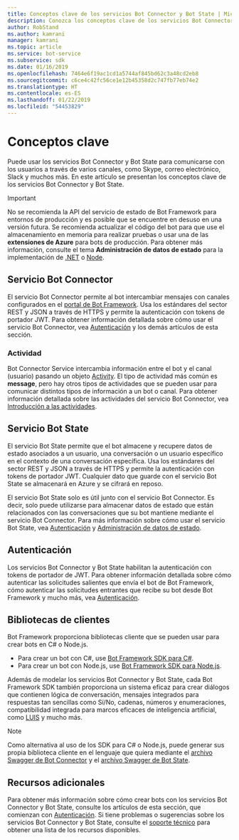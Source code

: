 ```yaml
---
title: Conceptos clave de los servicios Bot Connector y Bot State | Microsoft Docs
description: Conozca los conceptos clave de los servicios Bot Connector y Bot State de Bot Framework.
author: RobStand
ms.author: kamrani
manager: kamrani
ms.topic: article
ms.service: bot-service
ms.subservice: sdk
ms.date: 01/16/2019
ms.openlocfilehash: 7464e6f19ac1cd1a5744af845bd62c3a48cd2eb8
ms.sourcegitcommit: c6ce4c42fc56ce1e12b45358d2c747fb77eb74e2
ms.translationtype: HT
ms.contentlocale: es-ES
ms.lasthandoff: 01/22/2019
ms.locfileid: "54453829"
---
```

# <a name="key-concepts"></a>Conceptos clave

Puede usar los servicios Bot Connector y Bot State para comunicarse con los usuarios a través de varios canales, como Skype, correo electrónico, Slack y muchos más. En este artículo se presentan los conceptos clave de los servicios Bot Connector y Bot State.

> [!IMPORTANT]
> No se recomienda la API del servicio de estado de Bot Framework para entornos de producción y es posible que se encuentre en desuso en una versión futura. Se recomienda actualizar el código del bot para que use el almacenamiento en memoria para realizar pruebas o usar una de las **extensiones de Azure** para bots de producción. Para obtener más información, consulte el tema **Administración de datos de estado** para la implementación de [.NET](~/dotnet/bot-builder-dotnet-state.md) o [Node](~/nodejs/bot-builder-nodejs-state.md).

## <a name="bot-connector-service"></a>Servicio Bot Connector

El servicio Bot Connector permite al bot intercambiar mensajes con canales configurados en el <a href="https://dev.botframework.com/" target="_blank">portal de Bot Framework</a>. Usa los estándares del sector REST y JSON a través de HTTPS y permite la autenticación con tokens de portador JWT. Para obtener información detallada sobre cómo usar el servicio Bot Connector, vea [Autenticación](bot-framework-rest-connector-authentication.md) y los demás artículos de esta sección.

### <a name="activity"></a>Actividad

Bot Connector Service intercambia información entre el bot y el canal (usuario) pasando un objeto [Activity][Activity]. El tipo de actividad más común es **message**, pero hay otros tipos de actividades que se pueden usar para comunicar distintos tipos de información a un bot o canal. Para obtener información detallada sobre las actividades del servicio Bot Connector, vea [Introducción a las actividades](bot-framework-rest-connector-activities.md).

## <a name="bot-state-service"></a>Servicio Bot State

El servicio Bot State permite que el bot almacene y recupere datos de estado asociados a un usuario, una conversación o un usuario específico en el contexto de una conversación específica. Usa los estándares del sector REST y JSON a través de HTTPS y permite la autenticación con tokens de portador JWT. Cualquier dato que guarde con el servicio Bot State se almacenará en Azure y se cifrará en reposo.

El servicio Bot State solo es útil junto con el servicio Bot Connector. Es decir, solo puede utilizarse para almacenar datos de estado que están relacionados con las conversaciones que su bot mantiene mediante el servicio Bot Connector. Para más información sobre cómo usar el servicio Bot State, vea [Autenticación](bot-framework-rest-connector-authentication.md) y [Administración de datos de estado](bot-framework-rest-state.md).

## <a name="authentication"></a>Autenticación

Los servicios Bot Connector y Bot State habilitan la autenticación con tokens de portador de JWT. Para obtener información detallada sobre cómo autenticar las solicitudes salientes que envía el bot de Bot Framework, cómo autenticar las solicitudes entrantes que recibe su bot desde Bot Framework y mucho más, vea [Autenticación](bot-framework-rest-connector-authentication.md). 

## <a name="client-libraries"></a>Bibliotecas de clientes

Bot Framework proporciona bibliotecas cliente que se pueden usar para crear bots en C# o Node.js. 

- Para crear un bot con C#, use [Bot Framework SDK para C#](../dotnet/bot-builder-dotnet-overview.md). 
- Para crear un bot con Node.js, use [Bot Framework SDK para Node.js](../nodejs/index.md). 

Además de modelar los servicios Bot Connector y Bot State, cada Bot Framework SDK también proporciona un sistema eficaz para crear diálogos que contienen lógica de conversación, mensajes integrados para respuestas tan sencillas como Sí/No, cadenas, números y enumeraciones, compatibilidad integrada para marcos eficaces de inteligencia artificial, como <a href="https://www.luis.ai/" target="_blank">LUIS</a> y mucho más. 

> [!NOTE]
> Como alternativa al uso de los SDK para C# o Node.js, puede generar sus propia biblioteca cliente en el lenguaje que quiera mediante el <a href="https://aka.ms/connector-swagger-file" target="_blank">archivo Swagger de Bot Connector</a> y el <a href="https://aka.ms/state-swagger-file" target="_blank">archivo Swagger de Bot State</a>.

## <a name="additional-resources"></a>Recursos adicionales

Para obtener más información sobre cómo crear bots con los servicios Bot Connector y Bot State, consulte los artículos de esta sección, que comienzan con [Autenticación](bot-framework-rest-connector-authentication.md). Si tiene problemas o sugerencias sobre los servicios Bot Connector y Bot State, consulte el [soporte técnico](../bot-service-resources-links-help.md) para obtener una lista de los recursos disponibles. 

[Activity]: bot-framework-rest-connector-api-reference.md#activity-object